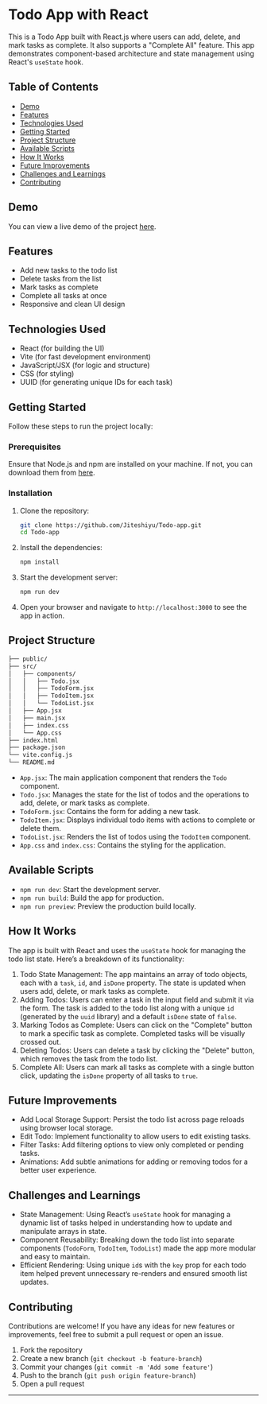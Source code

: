 # Todo App with React

This is a Todo App built with React.js where users can add, delete, and mark tasks as complete. It also supports a "Complete All" feature. This app demonstrates component-based architecture and state management using React's `useState` hook.

## Table of Contents

- [Demo](#demo)
- [Features](#features)
- [Technologies Used](#technologies-used)
- [Getting Started](#getting-started)
- [Project Structure](#project-structure)
- [Available Scripts](#available-scripts)
- [How It Works](#how-it-works)
- [Future Improvements](#future-improvements)
- [Challenges and Learnings](#challenges-and-learnings)
- [Contributing](#contributing)

## Demo

You can view a live demo of the project [here](#).

## Features

- Add new tasks to the todo list
- Delete tasks from the list
- Mark tasks as complete
- Complete all tasks at once
- Responsive and clean UI design

## Technologies Used

- React (for building the UI)
- Vite (for fast development environment)
- JavaScript/JSX (for logic and structure)
- CSS (for styling)
- UUID (for generating unique IDs for each task)

## Getting Started

Follow these steps to run the project locally:

### Prerequisites

Ensure that Node.js and npm are installed on your machine. If not, you can download them from [here](https://nodejs.org/).

### Installation

1. Clone the repository:

   ```bash
   git clone https://github.com/Jiteshiyu/Todo-app.git
   cd Todo-app
   ```

2. Install the dependencies:

   ```bash
   npm install
   ```

3. Start the development server:

   ```bash
   npm run dev
   ```

4. Open your browser and navigate to `http://localhost:3000` to see the app in action.

## Project Structure

```bash
├── public/
├── src/
│   ├── components/
│   │   ├── Todo.jsx
│   │   ├── TodoForm.jsx
│   │   ├── TodoItem.jsx
│   │   └── TodoList.jsx
│   ├── App.jsx
│   ├── main.jsx
│   ├── index.css
│   └── App.css
├── index.html
├── package.json
└── vite.config.js
└── README.md
```

- `App.jsx`: The main application component that renders the `Todo` component.
- `Todo.jsx`: Manages the state for the list of todos and the operations to add, delete, or mark tasks as complete.
- `TodoForm.jsx`: Contains the form for adding a new task.
- `TodoItem.jsx`: Displays individual todo items with actions to complete or delete them.
- `TodoList.jsx`: Renders the list of todos using the `TodoItem` component.
- `App.css` and `index.css`: Contains the styling for the application.

## Available Scripts

- `npm run dev`: Start the development server.
- `npm run build`: Build the app for production.
- `npm run preview`: Preview the production build locally.

## How It Works

The app is built with React and uses the `useState` hook for managing the todo list state. Here’s a breakdown of its functionality:

1. Todo State Management: The app maintains an array of todo objects, each with a `task`, `id`, and `isDone` property. The state is updated when users add, delete, or mark tasks as complete.
2. Adding Todos: Users can enter a task in the input field and submit it via the form. The task is added to the todo list along with a unique `id` (generated by the `uuid` library) and a default `isDone` state of `false`.
3. Marking Todos as Complete: Users can click on the "Complete" button to mark a specific task as complete. Completed tasks will be visually crossed out.
4. Deleting Todos: Users can delete a task by clicking the "Delete" button, which removes the task from the todo list.
5. Complete All: Users can mark all tasks as complete with a single button click, updating the `isDone` property of all tasks to `true`.

## Future Improvements

- Add Local Storage Support: Persist the todo list across page reloads using browser local storage.
- Edit Todo: Implement functionality to allow users to edit existing tasks.
- Filter Tasks: Add filtering options to view only completed or pending tasks.
- Animations: Add subtle animations for adding or removing todos for a better user experience.

## Challenges and Learnings

- State Management: Using React’s `useState` hook for managing a dynamic list of tasks helped in understanding how to update and manipulate arrays in state.
- Component Reusability: Breaking down the todo list into separate components (`TodoForm`, `TodoItem`, `TodoList`) made the app more modular and easy to maintain.
- Efficient Rendering: Using unique `id`s with the `key` prop for each todo item helped prevent unnecessary re-renders and ensured smooth list updates.

## Contributing

Contributions are welcome! If you have any ideas for new features or improvements, feel free to submit a pull request or open an issue.

1. Fork the repository
2. Create a new branch (`git checkout -b feature-branch`)
3. Commit your changes (`git commit -m 'Add some feature'`)
4. Push to the branch (`git push origin feature-branch`)
5. Open a pull request

---
